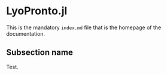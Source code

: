 # LyoPronto.jl
This is the mandatory `index.md` file that is the homepage of the documentation.


## Subsection name
Test.